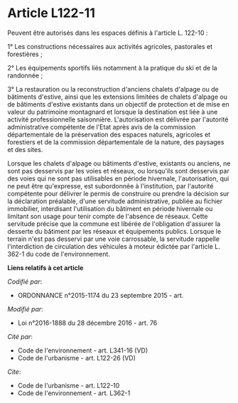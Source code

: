 # Article L122-11

Peuvent être autorisés dans les espaces définis à l'article L. 122-10 : 

1° Les constructions nécessaires aux activités agricoles, pastorales et forestières ;

2° Les équipements sportifs liés notamment à la pratique du ski et de la randonnée ;

3° La restauration ou la reconstruction d'anciens chalets d'alpage ou de bâtiments d'estive, ainsi que les extensions
limitées de chalets d'alpage ou de bâtiments d'estive existants dans un objectif de protection et de mise en valeur du
patrimoine montagnard et lorsque la destination est liée à une activité professionnelle saisonnière. L'autorisation est
délivrée par l'autorité administrative compétente de l'Etat après avis de la commission départementale de la préservation des
espaces naturels, agricoles et forestiers et de la commission départementale de la nature, des paysages et des sites.

Lorsque les chalets d'alpage ou bâtiments d'estive, existants ou  anciens, ne sont pas desservis par les voies et réseaux, ou
lorsqu'ils  sont desservis par des voies qui ne sont pas utilisables en période  hivernale, l'autorisation, qui ne peut être
qu'expresse, est subordonnée  à l'institution, par l'autorité compétente pour délivrer le permis de  construire ou prendre la
décision sur la déclaration préalable, d'une servitude administrative, publiée au fichier immobilier, interdisant
l'utilisation du bâtiment en période hivernale ou limitant son usage pour tenir compte de l'absence de réseaux. Cette
servitude précise que la commune est libérée de l'obligation d'assurer la desserte du bâtiment par les réseaux et équipements
publics. Lorsque le terrain n'est pas desservi par une voie carrossable, la servitude rappelle l'interdiction de circulation
des véhicules à moteur édictée par l'article L. 362-1 du code de l'environnement.

**Liens relatifs à cet article**

_Codifié par_:

  - ORDONNANCE n°2015-1174 du 23 septembre 2015 - art.

_Modifié par_:

  - Loi n°2016-1888 du 28 décembre 2016 - art. 76

_Cité par_:

  - Code de l'environnement - art. L341-16 (VD)
  - Code de l'urbanisme - art. L122-26 (VD)

_Cite_:

  - Code de l'urbanisme - art. L122-10
  - Code de l'environnement - art. L362-1
